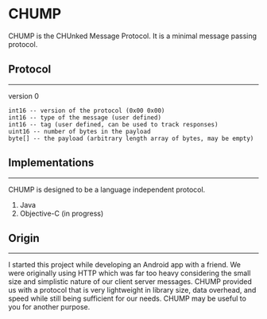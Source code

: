 CHUMP
=====

CHUMP is the CHUnked Message Protocol. It is a minimal message passing protocol.

## Protocol
-----------

version 0

    int16 -- version of the protocol (0x00 0x00)
    int16 -- type of the message (user defined)
    int16 -- tag (user defined, can be used to track responses)
    uint16 -- number of bytes in the payload
    byte[] -- the payload (arbitrary length array of bytes, may be empty)

## Implementations
------------------

CHUMP is designed to be a language independent protocol.

1. Java
2. Objective-C (in progress)

## Origin
---------

I started this project while developing an Android app with a friend. We were
originally using HTTP which was far too heavy considering the small size and
simplistic nature of our client server messages. CHUMP provided us with a
protocol that is very lightweight in library size, data overhead, and speed
while still being sufficient for our needs. CHUMP may be useful to you for
another purpose.
